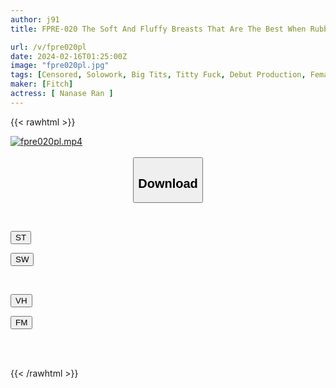 ```yaml
---
author: j91
title: FPRE-020 The Soft And Fluffy Breasts That Are The Best When Rubbed Are Still Growing! A Boxy Girl With Long Black Hair Jumped Into The Industry Wanting To Have An Adventure. Plump Busty Female College Student Ran Nanase, 20 Years Old, AV Debut!

url: /v/fpre020pl
date: 2024-02-16T01:25:00Z
image: "fpre020pl.jpg"
tags: [Censored, Solowork, Big Tits, Titty Fuck, Debut Production, Female College Student	]
maker: [Fitch]
actress: [ Nanase Ran ]
---
```



{{< rawhtml >}}

<div class="video" data-videoid="RX743BykX6udP9P">
    <a href="javascript:;">
        <img src="/v/fpre020pl/fpre020pl.jpg" width="WIDTH" height="HEIGHT" alt="fpre020pl.mp4" loading="lazy">
    </a>
</div>

<script type="text/javascript" src="https://j91.asia/asset/on-demand-st.js"></script>

<br>
  <link rel="stylesheet" href="https://j91.asia/asset/bs5.css">
  
  <center>
  <button class="btn btn-primary" type="button" data-bs-toggle="collapse" data-bs-target=".multi-collapse" aria-expanded="false" aria-controls="multiCollapseExample1 multiCollapseExample2"><h2>Download</h2></button></center>
</p>
<div class="row">
  <div class="col">
    <div class="collapse multi-collapse" id="multiCollapseExample1">
      <div class="card card-body">
	      	      <br>
<div class="buttons">  
<p><a href="https://streamtape.to/v/RX743BykX6udP9P" target="_blank"><button class="btn-hover color-3"><i class="fa fa-download"></i> ST</button></a></p>
<p><a href="https://cdnwish.com/yj6rgqg4jxrd" target="_blank"><button class="btn-hover color-2"><i class="fa fa-download"></i> SW</button></a></p></div>
    </div>
  </div>
</div>
  <div class="col">
    <div class="collapse multi-collapse" id="multiCollapseExample2">
      <div class="card card-body">
	      <br>
<div class="buttons">
<p><a href="javascript:;" target="_blank"><button class="btn-hover color-9"><i class="fa fa-download"></i> VH</button></a></p>
<p><a href="javascript:;"><button class="btn-hover color-8"><i class="fa fa-download"></i> FM</button></a></p></div>
<br><br>
      </div>
    </div>
  </div>
</div>

{{< /rawhtml >}}